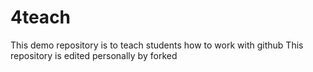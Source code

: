 # 4teach
This demo repository is to teach students how to work with github
This repository is edited personally by forked 
